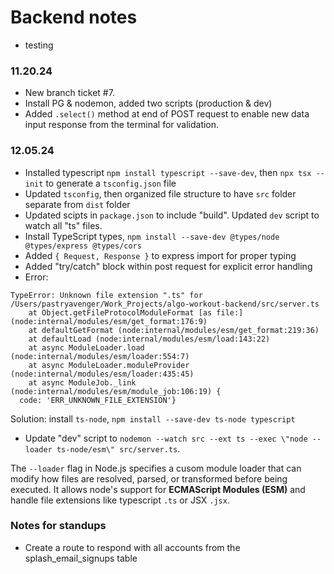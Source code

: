 # Backend notes

- testing

### 11.20.24
- New branch ticket #7. 
- Install PG & nodemon, added two scripts (production & dev)
- Added `.select()` method at end of POST request to enable new data input response from the terminal for validation.

### 12.05.24
- Installed typescript `npm install typescript --save-dev`, then `npx tsx --init` to generate a `tsconfig.json` file
- Updated `tsconfig`, then organized file structure to have `src` folder separate from `dist` folder
- Updated scipts in `package.json` to include "build". Updated `dev` script to watch all "ts" files.
- Install TypeScript types, `npm install --save-dev @types/node @types/express @types/cors`
- Added `{ Request, Response }` to express import for proper typing
- Added "try/catch" block within post request for explicit error handling
- Error: 
```
TypeError: Unknown file extension ".ts" for /Users/pastryavenger/Work_Projects/algo-workout-backend/src/server.ts
    at Object.getFileProtocolModuleFormat [as file:] (node:internal/modules/esm/get_format:176:9)
    at defaultGetFormat (node:internal/modules/esm/get_format:219:36)
    at defaultLoad (node:internal/modules/esm/load:143:22)
    at async ModuleLoader.load (node:internal/modules/esm/loader:554:7)
    at async ModuleLoader.moduleProvider (node:internal/modules/esm/loader:435:45)
    at async ModuleJob._link (node:internal/modules/esm/module_job:106:19) {
  code: 'ERR_UNKNOWN_FILE_EXTENSION'}
  ```
  Solution: install `ts-node`, `npm install --save-dev ts-node typescript` 
- Update "dev" script to `nodemon --watch src --ext ts --exec \"node --loader ts-node/esm\" src/server.ts`.

The `--loader` flag in Node.js specifies a cusom module loader that can modify how files are resolved, parsed, or transformed before being executed. It allows node's support for **ECMAScript Modules (ESM)** and handle file extensions like typescript `.ts` or JSX `.jsx`.


### Notes for standups
- Create a route to respond with all accounts from the splash_email_signups table